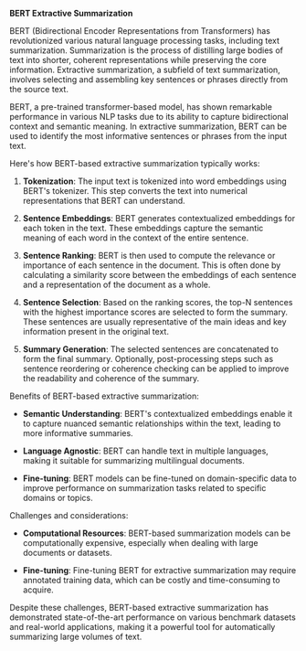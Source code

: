 **BERT Extractive Summarization**

BERT (Bidirectional Encoder Representations from Transformers) has revolutionized various natural language processing tasks, including text summarization. Summarization is the process of distilling large bodies of text into shorter, coherent representations while preserving the core information. Extractive summarization, a subfield of text summarization, involves selecting and assembling key sentences or phrases directly from the source text.

BERT, a pre-trained transformer-based model, has shown remarkable performance in various NLP tasks due to its ability to capture bidirectional context and semantic meaning. In extractive summarization, BERT can be used to identify the most informative sentences or phrases from the input text.

Here's how BERT-based extractive summarization typically works:

1. **Tokenization**: The input text is tokenized into word embeddings using BERT's tokenizer. This step converts the text into numerical representations that BERT can understand.

2. **Sentence Embeddings**: BERT generates contextualized embeddings for each token in the text. These embeddings capture the semantic meaning of each word in the context of the entire sentence.

3. **Sentence Ranking**: BERT is then used to compute the relevance or importance of each sentence in the document. This is often done by calculating a similarity score between the embeddings of each sentence and a representation of the document as a whole.

4. **Sentence Selection**: Based on the ranking scores, the top-N sentences with the highest importance scores are selected to form the summary. These sentences are usually representative of the main ideas and key information present in the original text.

5. **Summary Generation**: The selected sentences are concatenated to form the final summary. Optionally, post-processing steps such as sentence reordering or coherence checking can be applied to improve the readability and coherence of the summary.

Benefits of BERT-based extractive summarization:

- **Semantic Understanding**: BERT's contextualized embeddings enable it to capture nuanced semantic relationships within the text, leading to more informative summaries.
  
- **Language Agnostic**: BERT can handle text in multiple languages, making it suitable for summarizing multilingual documents.
  
- **Fine-tuning**: BERT models can be fine-tuned on domain-specific data to improve performance on summarization tasks related to specific domains or topics.

Challenges and considerations:

- **Computational Resources**: BERT-based summarization models can be computationally expensive, especially when dealing with large documents or datasets.
  
- **Fine-tuning**: Fine-tuning BERT for extractive summarization may require annotated training data, which can be costly and time-consuming to acquire.

Despite these challenges, BERT-based extractive summarization has demonstrated state-of-the-art performance on various benchmark datasets and real-world applications, making it a powerful tool for automatically summarizing large volumes of text.
